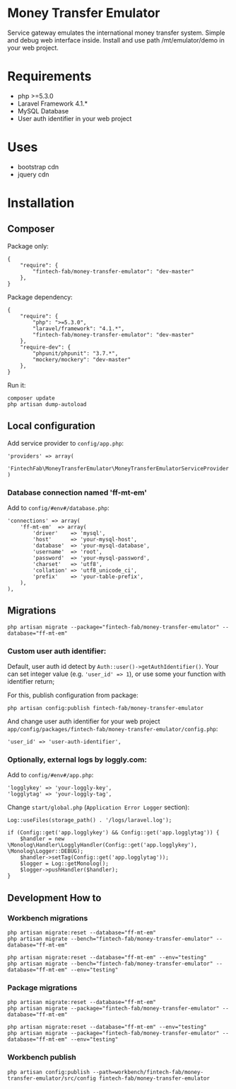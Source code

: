 Money Transfer Emulator
===============

Service gateway emulates the international money transfer system.
Simple and debug web interface inside.
Install and use path /mt/emulator/demo in your web project.

# Requirements

- php >=5.3.0
- Laravel Framework 4.1.*
- MySQL Database
- User auth identifier in your web project

# Uses

- bootstrap cdn
- jquery cdn

# Installation

## Composer

Package only:

    {
        "require": {
            "fintech-fab/money-transfer-emulator": "dev-master"
        },
    }

Package dependency:

    {
        "require": {
	        "php": ">=5.3.0",
	        "laravel/framework": "4.1.*",
            "fintech-fab/money-transfer-emulator": "dev-master"
        },
	    "require-dev": {
		    "phpunit/phpunit": "3.7.*",
		    "mockery/mockery": "dev-master"
	    },
    }

Run it:

	composer update
	php artisan dump-autoload

## Local configuration

Add service provider to `config/app.php`:

	'providers' => array(
		'FintechFab\MoneyTransferEmulator\MoneyTransferEmulatorServiceProvider'
	)

### Database connection named 'ff-mt-em'

Add to `config/#env#/database.php`:

	'connections' => array(
		'ff-mt-em'  => array(
			'driver'    => 'mysql',
			'host'      => 'your-mysql-host',
			'database'  => 'your-mysql-database',
			'username'  => 'root',
			'password'  => 'your-mysql-password',
			'charset'   => 'utf8',
			'collation' => 'utf8_unicode_ci',
			'prefix'    => 'your-table-prefix',
		),
	),

## Migrations

	php artisan migrate --package="fintech-fab/money-transfer-emulator" --database="ff-mt-em"

### Custom user auth identifier:

Default, user auth id detect by `Auth::user()->getAuthIdentifier()`.
Your can set integer value (e.g. `'user_id' => 1`), or use some your function with identifier return;

For this, publish configuration from package:

	php artisan config:publish fintech-fab/money-transfer-emulator

And change user auth identifier for your web project `app/config/packages/fintech-fab/money-transfer-emulator/config.php`:

	'user_id' => 'user-auth-identifier',

### Optionally, external logs by loggly.com:

Add to `config/#env#/app.php`:

	'logglykey' => 'your-loggly-key',
	'logglytag' => 'your-loggly-tag',

Change `start/global.php` (`Application Error Logger` section):

	Log::useFiles(storage_path() . '/logs/laravel.log');

	if (Config::get('app.logglykey') && Config::get('app.logglytag')) {
		$handler = new \Monolog\Handler\LogglyHandler(Config::get('app.logglykey'), \Monolog\Logger::DEBUG);
		$handler->setTag(Config::get('app.logglytag'));
		$logger = Log::getMonolog();
		$logger->pushHandler($handler);
	}


## Development How to

### Workbench migrations

	php artisan migrate:reset --database="ff-mt-em"
	php artisan migrate --bench="fintech-fab/money-transfer-emulator" --database="ff-mt-em"

	php artisan migrate:reset --database="ff-mt-em" --env="testing"
	php artisan migrate --bench="fintech-fab/money-transfer-emulator" --database="ff-mt-em" --env="testing"

### Package migrations

	php artisan migrate:reset --database="ff-mt-em"
	php artisan migrate --package="fintech-fab/money-transfer-emulator" --database="ff-mt-em"

	php artisan migrate:reset --database="ff-mt-em" --env="testing"
	php artisan migrate --package="fintech-fab/money-transfer-emulator" --database="ff-mt-em" --env="testing"

### Workbench publish

	php artisan config:publish --path=workbench/fintech-fab/money-transfer-emulator/src/config fintech-fab/money-transfer-emulator

